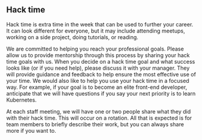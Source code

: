 ## Hack time

Hack time is extra time in the week that can be used to further your career. It can look different for everyone, but it may include attending meetups, working on a side project, doing tutorials, or reading.

We are committed to helping you reach your professional goals.  Please allow us to provide mentorship through this process by sharing your hack time goals with us. When you decide on a hack time goal and what success looks like (or if you need help), please discuss it with your manager.  They will provide guidance and feedback to help ensure the most effective use of your time. We would also like to help you use your hack time in a focused way. For example, if your goal is to become an elite front-end developer, anticipate that we will have questions if you say your next priority is to learn Kubernetes.

At each staff meeting, we will have one or two people share what they did with their hack time. This will occur on a rotation. All that is expected is for team members to briefly describe their work, but you can always share more if you want to.
